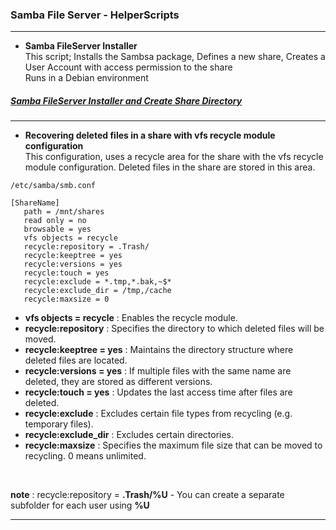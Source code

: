 ### Samba File Server - HelperScripts
---


- **Samba FileServer Installer** <br>
This script; Installs the Sambsa package, Defines a new share, Creates a User Account with access permission to the share <br>
Runs in a Debian environment
##### [Samba FileServer Installer and Create Share Directory](https://github.com/eesmer/DocAndTools/blob/main/SambaFileServer-HelperScripts/samba-fileserver-installer.sh)
---
- **Recovering deleted files in a share with vfs recycle module configuration** <br>
This configuration, uses a recycle area for the share with the vfs recycle module configuration.
Deleted files in the share are stored in this area. <br>
```
/etc/samba/smb.conf
```
```
[ShareName]
   path = /mnt/shares
   read only = no
   browsable = yes
   vfs objects = recycle
   recycle:repository = .Trash/
   recycle:keeptree = yes
   recycle:versions = yes
   recycle:touch = yes
   recycle:exclude = *.tmp,*.bak,~$*
   recycle:exclude_dir = /tmp,/cache
   recycle:maxsize = 0
```

- **vfs objects = recycle**  : Enables the recycle module.
- **recycle:repository**     : Specifies the directory to which deleted files will be moved.
- **recycle:keeptree = yes** : Maintains the directory structure where deleted files are located.
- **recycle:versions = yes** : If multiple files with the same name are deleted, they are stored as different versions.
- **recycle:touch = yes**    : Updates the last access time after files are deleted.
- **recycle:exclude**        : Excludes certain file types from recycling (e.g. temporary files).
- **recycle:exclude_dir**    : Excludes certain directories.
- **recycle:maxsize**        : Specifies the maximum file size that can be moved to recycling. 0 means unlimited.

<br>

**note**                   : recycle:repository = **.Trash/%U** - You can create a separate subfolder for each user using **%U**

---
